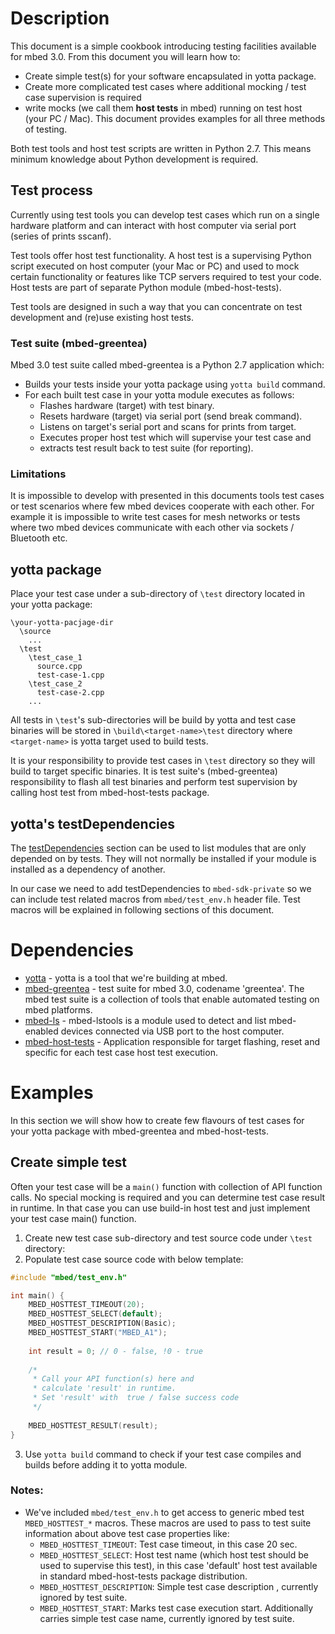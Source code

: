 # Description
This document is a simple cookbook introducing testing facilities available for mbed 3.0. From this document you will learn how to:
* Create simple test(s) for your software encapsulated in yotta package.
* Create more complicated test cases where additional mocking / test case supervision is required
* write mocks (we call them **host tests** in mbed) running on test host (your PC / Mac).
This document provides examples for all three methods of testing.

Both test tools and host test scripts are written in Python 2.7. This means minimum knowledge about Python development is required.

## Test process
Currently using test tools you can develop test cases which run on a single hardware platform and can interact with host computer via serial port (series of prints sscanf).

Test tools offer host test functionality. A host test is a supervising Python script executed on host computer (your Mac or PC) and used to mock certain functionality or features like TCP servers required to test your code. Host tests are part of separate Python module (mbed-host-tests).

Test tools are designed in such a way that you can concentrate on test development and (re)use existing host tests.

### Test suite (mbed-greentea)
Mbed 3.0 test suite called mbed-greentea is a Python 2.7 application which:
* Builds your tests inside your yotta package using ```yotta build``` command.
* For each built test case in your yotta module executes as follows:
  * Flashes hardware (target) with test binary.
  * Resets hardware (target) via serial port (send break command).
  * Listens on target's serial port and scans for prints from target.
  * Executes proper host test which will supervise your test case and
  * extracts test result back to test suite (for reporting).

### Limitations
It is impossible to develop with presented in this documents tools test cases or test scenarios where few mbed devices cooperate with each other. For example it is impossible to write test cases for mesh networks or tests where two mbed devices communicate with each other via sockets / Bluetooth etc.

## yotta package
Place your test case under a sub-directory of ```\test``` directory located in your yotta package:
```
\your-yotta-pacjage-dir
  \source
    ...
  \test
    \test_case_1
      source.cpp
      test-case-1.cpp
    \test_case_2
      test-case-2.cpp
    ...
```
All tests in ```\test```'s sub-directories will be build by yotta and test case binaries will be stored in ```\build\<target-name>\test``` directory where ```<target-name>``` is yotta target used to build tests.

It is your responsibility to provide test cases in ```\test``` directory so they will build to target specific binaries.
It is test suite's (mbed-greentea) responsibility to flash all test binaries and perform test supervision by calling host test from mbed-host-tests package.

## yotta's testDependencies
The [testDependencies](http://docs.yottabuild.org/reference/module.html#testDependencies) section can be used to list modules that are only depended on by tests. They will not normally be installed if your module is installed as a dependency of another.

In our case we need to add testDependencies to ```mbed-sdk-private``` so we can include test related macros from ```mbed/test_env.h``` header file. Test macros will be explained in following sections of this document.

# Dependencies
* [yotta](https://github.com/ARMmbed/yotta) - yotta is a tool that we're building at mbed.
* [mbed-greentea](https://github.com/ARMmbed/mbed-greentea-private) - test suite for mbed 3.0, codename 'greentea'. The mbed test suite is a collection of tools that enable automated testing on mbed platforms.
* [mbed-ls](https://github.com/ARMmbed/mbed-ls) - mbed-lstools is a module used to detect and list mbed-enabled devices connected via USB port to the host computer.
* [mbed-host-tests](https://github.com/ARMmbed/mbed-host-tests) - Application responsible for target flashing, reset and specific for each test case host test execution.

# Examples
In this section we will show how to create few flavours of test cases for your yotta package with mbed-greentea and mbed-host-tests.

## Create simple test
Often your test case will be a ```main()``` function with collection of API function calls. No special mocking is required and you can determine test case result in runtime. In that case you can use build-in host test and just implement your test case main() function.

1. Create new test case sub-directory and test source code under ```\test``` directory:
2. Populate test case source code with below template:
  ```c++
  #include "mbed/test_env.h"
  
  int main() {
      MBED_HOSTTEST_TIMEOUT(20);
      MBED_HOSTTEST_SELECT(default);
      MBED_HOSTTEST_DESCRIPTION(Basic);
      MBED_HOSTTEST_START("MBED_A1");
      
      int result = 0; // 0 - false, !0 - true
      
      /*
       * Call your API function(s) here and
       * calculate 'result' in runtime.
       * Set 'result' with  true / false success code
       */
      
      MBED_HOSTTEST_RESULT(result);
  }
  ```
3. Use ```yotta build``` command to check if your test case compiles and builds before adding it to yotta module.

### Notes:
* We've included ```mbed/test_env.h``` to get access to generic mbed test ```MBED_HOSTTEST_*``` macros. These macros are used to pass to test suite information about above test case properties like: 
  * ```MBED_HOSTTEST_TIMEOUT```: Test case timeout, in this case 20 sec.
  * ```MBED_HOSTTEST_SELECT```: Host test name (which host test should be used to supervise this test), in this case 'default' host test available in standard mbed-host-tests package distribution.
  * ```MBED_HOSTTEST_DESCRIPTION```: Simple test case description , currently ignored by test suite.
  * ```MBED_HOSTTEST_START```: Marks test case execution start. Additionally carries simple test case name, currently ignored by test suite.
  
